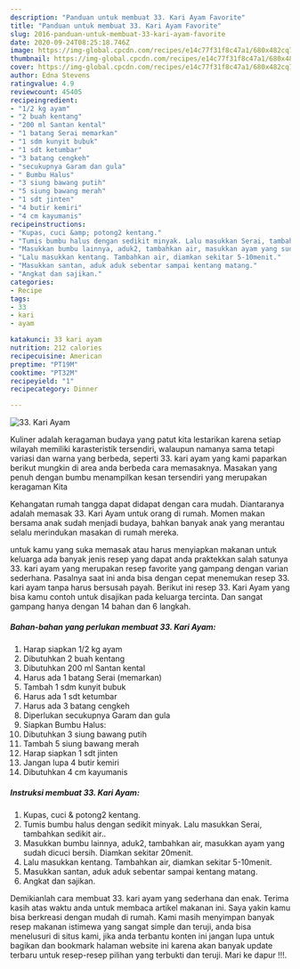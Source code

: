 ```yaml
---
description: "Panduan untuk membuat 33. Kari Ayam Favorite"
title: "Panduan untuk membuat 33. Kari Ayam Favorite"
slug: 2016-panduan-untuk-membuat-33-kari-ayam-favorite
date: 2020-09-24T08:25:18.746Z
image: https://img-global.cpcdn.com/recipes/e14c77f31f8c47a1/680x482cq70/33-kari-ayam-foto-resep-utama.jpg
thumbnail: https://img-global.cpcdn.com/recipes/e14c77f31f8c47a1/680x482cq70/33-kari-ayam-foto-resep-utama.jpg
cover: https://img-global.cpcdn.com/recipes/e14c77f31f8c47a1/680x482cq70/33-kari-ayam-foto-resep-utama.jpg
author: Edna Stevens
ratingvalue: 4.9
reviewcount: 45405
recipeingredient:
- "1/2 kg ayam"
- "2 buah kentang"
- "200 ml Santan kental"
- "1 batang Serai memarkan"
- "1 sdm kunyit bubuk"
- "1 sdt ketumbar"
- "3 batang cengkeh"
- "secukupnya Garam dan gula"
- " Bumbu Halus"
- "3 siung bawang putih"
- "5 siung bawang merah"
- "1 sdt jinten"
- "4 butir kemiri"
- "4 cm kayumanis"
recipeinstructions:
- "Kupas, cuci &amp; potong2 kentang."
- "Tumis bumbu halus dengan sedikit minyak. Lalu masukkan Serai, tambahkan sedikit air.."
- "Masukkan bumbu lainnya, aduk2, tambahkan air, masukkan ayam yang sudah dicuci bersih. Diamkan sekitar 20menit."
- "Lalu masukkan kentang. Tambahkan air, diamkan sekitar 5-10menit."
- "Masukkan santan, aduk aduk sebentar sampai kentang matang."
- "Angkat dan sajikan."
categories:
- Recipe
tags:
- 33
- kari
- ayam

katakunci: 33 kari ayam 
nutrition: 212 calories
recipecuisine: American
preptime: "PT19M"
cooktime: "PT32M"
recipeyield: "1"
recipecategory: Dinner

---
```



![33. Kari Ayam](https://img-global.cpcdn.com/recipes/e14c77f31f8c47a1/680x482cq70/33-kari-ayam-foto-resep-utama.jpg)

Kuliner adalah keragaman budaya yang patut kita lestarikan karena setiap wilayah memiliki karasteristik tersendiri, walaupun namanya sama tetapi variasi dan warna yang berbeda, seperti 33. kari ayam yang kami paparkan berikut mungkin di area anda berbeda cara memasaknya. Masakan yang penuh dengan bumbu menampilkan kesan tersendiri yang merupakan keragaman Kita



Kehangatan rumah tangga dapat didapat dengan cara mudah. Diantaranya adalah memasak 33. Kari Ayam untuk orang di rumah. Momen makan bersama anak sudah menjadi budaya, bahkan banyak anak yang merantau selalu merindukan masakan di rumah mereka.

untuk kamu yang suka memasak atau harus menyiapkan makanan untuk keluarga ada banyak jenis resep yang dapat anda praktekkan salah satunya 33. kari ayam yang merupakan resep favorite yang gampang dengan varian sederhana. Pasalnya saat ini anda bisa dengan cepat menemukan resep 33. kari ayam tanpa harus bersusah payah.
Berikut ini resep 33. Kari Ayam yang bisa kamu contoh untuk disajikan pada keluarga tercinta. Dan sangat gampang hanya dengan 14 bahan dan 6 langkah.


<!--inarticleads1-->

##### Bahan-bahan yang perlukan membuat 33. Kari Ayam:

1. Harap siapkan 1/2 kg ayam
1. Dibutuhkan 2 buah kentang
1. Dibutuhkan 200 ml Santan kental
1. Harus ada 1 batang Serai (memarkan)
1. Tambah 1 sdm kunyit bubuk
1. Harus ada 1 sdt ketumbar
1. Harus ada 3 batang cengkeh
1. Diperlukan secukupnya Garam dan gula
1. Siapkan  Bumbu Halus:
1. Dibutuhkan 3 siung bawang putih
1. Tambah 5 siung bawang merah
1. Harap siapkan 1 sdt jinten
1. Jangan lupa 4 butir kemiri
1. Dibutuhkan 4 cm kayumanis




<!--inarticleads2-->

##### Instruksi membuat  33. Kari Ayam:

1. Kupas, cuci &amp; potong2 kentang.
1. Tumis bumbu halus dengan sedikit minyak. Lalu masukkan Serai, tambahkan sedikit air..
1. Masukkan bumbu lainnya, aduk2, tambahkan air, masukkan ayam yang sudah dicuci bersih. Diamkan sekitar 20menit.
1. Lalu masukkan kentang. Tambahkan air, diamkan sekitar 5-10menit.
1. Masukkan santan, aduk aduk sebentar sampai kentang matang.
1. Angkat dan sajikan.




Demikianlah cara membuat 33. kari ayam yang sederhana dan enak. Terima kasih atas waktu anda untuk membaca artikel makanan ini. Saya yakin kamu bisa berkreasi dengan mudah di rumah. Kami masih menyimpan banyak resep makanan istimewa yang sangat simple dan teruji, anda bisa menelusuri di situs kami, jika anda terbantu konten ini jangan lupa untuk bagikan dan bookmark halaman website ini karena akan banyak update terbaru untuk resep-resep pilihan yang terbukti dan teruji. Mari ke dapur !!!. 
